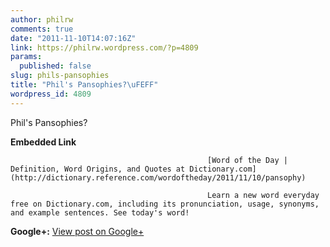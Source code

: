 ```yaml
---
author: philrw
comments: true
date: "2011-11-10T14:07:16Z"
link: https://philrw.wordpress.com/?p=4809
params:
  published: false
slug: phils-pansophies
title: "Phil's Pansophies?\uFEFF"
wordpress_id: 4809
---
```


Phil's Pansophies?﻿


												

**Embedded Link**


												[Word of the Day | Definition, Word Origins, and Quotes at Dictionary.com](http://dictionary.reference.com/wordoftheday/2011/11/10/pansophy)  

												Learn a new word everyday free on Dictionary.com, including its pronunciation, usage, synonyms, and example sentences. See today's word!  

											

**Google+:** [View post on Google+](https://plus.google.com/112635701538421437720/posts/M6U4rthAMHW)
